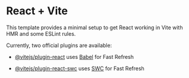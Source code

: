 # React + Vite 

 

This template provides a minimal setup to get React working in Vite with HMR and some ESLint rules. 

 

Currently, two official plugins are available: 

 

- [@vitejs/plugin-react](https://github.com/vitejs/vite-plugin-react/blob/main/packages/plugin-react/README.md) uses [Babel](https://babeljs.io/) for Fast Refresh 

- [@vitejs/plugin-react-swc](https://github.com/vitejs/vite-plugin-react-swc) uses [SWC](https://swc.rs/) for Fast Refresh 
